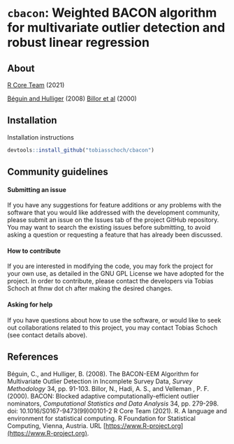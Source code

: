 # `cbacon`: Weighted BACON algorithm for multivariate outlier detection and robust linear regression 

## About 
[R Core Team](#References) (2021)

[Béguin and Hulliger](#References) (2008)
[Billor et al](#References) (2000)
 

## Installation 
Installation instructions

```R
devtools::install_github("tobiasschoch/cbacon")
``` 

## Community guidelines

#### Submitting an issue
If you have any suggestions for feature additions or any problems with the software that you would like addressed with the development community, please submit an issue on the Issues tab of the project GitHub repository. You may want to search the existing issues before submitting, to avoid asking a question or requesting a feature that has already been discussed.

#### How to contribute
If you are interested in modifying the code, you may fork the project for your own use, as detailed in the GNU GPL License we have adopted for the project. In order to contribute, please contact the developers via Tobias Schoch at fhnw dot ch after making the desired changes. 

#### Asking for help
If you have questions about how to use the software, or would like to seek out collaborations related to this project, you may contact Tobias Schoch (see contact details above). 

## References 
Béguin, C., and Hulliger, B. (2008). The BACON-EEM Algorithm for Multivariate Outlier Detection in Incomplete Survey Data, *Survey Methodology* 34, pp. 91-103. 
Billor, N., Hadi, A. S., and Velleman , P. F. (2000). BACON: Blocked adaptive computationally-efficient outlier nominators, *Computational Statistics and Data Analysis* 34, pp. 279-298. doi: 10.1016/S0167-9473(99)00101-2
R Core Team (2021). R. A language and environment for statistical computing. R Foundation for Statistical Computing, Vienna, Austria. URL [https://www.R-project.org](https://www.R-project.org).
